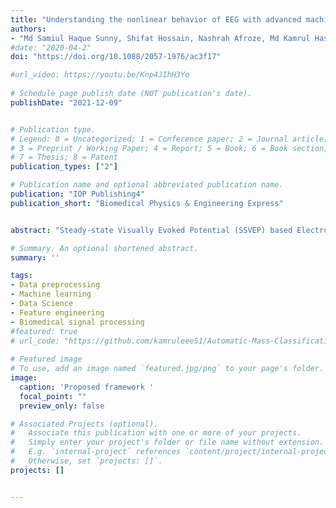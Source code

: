 ```yaml
---
title: "Understanding the nonlinear behavior of EEG with advanced machine learning in artifact elimination"
authors:
- "Md Samiul Haque Sunny, Shifat Hossain, Nashrah Afroze, Md Kamrul Hasan, Eklas Hossain, Mohammad H Rahman"
#date: "2020-04-2"
doi: "https://doi.org/10.1088/2057-1976/ac3f17"

#url_video: https://youtu.be/Knp4JIhH3Yo
  
# Schedule page publish date (NOT publication's date).
publishDate: "2021-12-09"


# Publication type.
# Legend: 0 = Uncategorized; 1 = Conference paper; 2 = Journal article;
# 3 = Preprint / Working Paper; 4 = Report; 5 = Book; 6 = Book section;
# 7 = Thesis; 8 = Patent
publication_types: ["2"]

# Publication name and optional abbreviated publication name.
publication: "IOP Publishing4"
publication_short: "Biomedical Physics & Engineering Express"


abstract: "Steady-state Visually Evoked Potential (SSVEP) based Electroencephalogram (EEG) signal is utilized in brain-computer interface paradigms, diagnosis of brain diseases, and measurement of the cognitive status of the human brain. However, various artifacts such as the Electrocardiogram (ECG), Electrooculogram (EOG), and Electromyogram (EMG) are present in the raw EEG signal, which adversely affect the EEG-based appliances. In this research, Adaptive Neuro-fuzzy Interface Systems (ANFIS) and Hilbert-Huang Transform (HHT) are primarily employed to remove the artifacts from EEG signals. This work proposes Adaptive Noise Cancellation (ANC) and ANFIS based methods for canceling EEG artifacts. A mathematical model of EEG with the aforementioned artifacts is determined to accomplish the research goal, and then those artifacts are eliminated based on their mathematical characteristics. ANC, ANFIS, and HHT algorithms are simulated on the MATLAB platform, and their performances are also justified by various error estimation criteria using hardware implementation."

# Summary. An optional shortened abstract.
summary: ''

tags:
- Data preprocessing 
- Machine learning 
- Data Science 
- Feature engineering 
- Biomedical signal processing 
#featured: true
# url_code: "https://github.com/kamruleee51/Automatic-Mass-Classification-in-Breast"
  
# Featured image
# To use, add an image named `featured.jpg/png` to your page's folder.
image:
  caption: 'Proposed framework '
  focal_point: ""
  preview_only: false

# Associated Projects (optional).
#   Associate this publication with one or more of your projects.
#   Simply enter your project's folder or file name without extension.
#   E.g. `internal-project` references `content/project/internal-project/index.md`.
#   Otherwise, set `projects: []`.
projects: []


---
```

